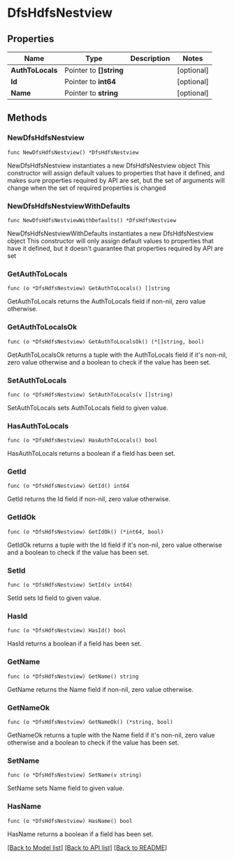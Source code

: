 # DfsHdfsNestview

## Properties

Name | Type | Description | Notes
------------ | ------------- | ------------- | -------------
**AuthToLocals** | Pointer to **[]string** |  | [optional] 
**Id** | Pointer to **int64** |  | [optional] 
**Name** | Pointer to **string** |  | [optional] 

## Methods

### NewDfsHdfsNestview

`func NewDfsHdfsNestview() *DfsHdfsNestview`

NewDfsHdfsNestview instantiates a new DfsHdfsNestview object
This constructor will assign default values to properties that have it defined,
and makes sure properties required by API are set, but the set of arguments
will change when the set of required properties is changed

### NewDfsHdfsNestviewWithDefaults

`func NewDfsHdfsNestviewWithDefaults() *DfsHdfsNestview`

NewDfsHdfsNestviewWithDefaults instantiates a new DfsHdfsNestview object
This constructor will only assign default values to properties that have it defined,
but it doesn't guarantee that properties required by API are set

### GetAuthToLocals

`func (o *DfsHdfsNestview) GetAuthToLocals() []string`

GetAuthToLocals returns the AuthToLocals field if non-nil, zero value otherwise.

### GetAuthToLocalsOk

`func (o *DfsHdfsNestview) GetAuthToLocalsOk() (*[]string, bool)`

GetAuthToLocalsOk returns a tuple with the AuthToLocals field if it's non-nil, zero value otherwise
and a boolean to check if the value has been set.

### SetAuthToLocals

`func (o *DfsHdfsNestview) SetAuthToLocals(v []string)`

SetAuthToLocals sets AuthToLocals field to given value.

### HasAuthToLocals

`func (o *DfsHdfsNestview) HasAuthToLocals() bool`

HasAuthToLocals returns a boolean if a field has been set.

### GetId

`func (o *DfsHdfsNestview) GetId() int64`

GetId returns the Id field if non-nil, zero value otherwise.

### GetIdOk

`func (o *DfsHdfsNestview) GetIdOk() (*int64, bool)`

GetIdOk returns a tuple with the Id field if it's non-nil, zero value otherwise
and a boolean to check if the value has been set.

### SetId

`func (o *DfsHdfsNestview) SetId(v int64)`

SetId sets Id field to given value.

### HasId

`func (o *DfsHdfsNestview) HasId() bool`

HasId returns a boolean if a field has been set.

### GetName

`func (o *DfsHdfsNestview) GetName() string`

GetName returns the Name field if non-nil, zero value otherwise.

### GetNameOk

`func (o *DfsHdfsNestview) GetNameOk() (*string, bool)`

GetNameOk returns a tuple with the Name field if it's non-nil, zero value otherwise
and a boolean to check if the value has been set.

### SetName

`func (o *DfsHdfsNestview) SetName(v string)`

SetName sets Name field to given value.

### HasName

`func (o *DfsHdfsNestview) HasName() bool`

HasName returns a boolean if a field has been set.


[[Back to Model list]](../README.md#documentation-for-models) [[Back to API list]](../README.md#documentation-for-api-endpoints) [[Back to README]](../README.md)


